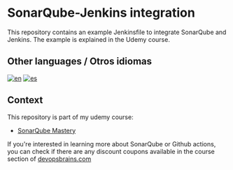 # SonarQube-Jenkins integration
This repository contains an example Jenkinsfile to integrate SonarQube and Jenkins. The example is explained in the Udemy course.

## Other languages / Otros idiomas
[![en](https://img.shields.io/badge/en-english-blue.svg)](https://github.com/brainsDevopsOrg/sonar-jenkins/blob/main/readme.md)
[![es](https://img.shields.io/badge/es-español-yellow.svg)](https://github.com/brainsDevopsOrg/sonar-jenkins/blob/main/readme-es.md)

## Context
This repository is part of my udemy course:
* [SonarQube Mastery](https://www.udemy.com/course/sonarqube-mastery/?referralCode=EF59257E7D8DC3026D6D)

If you're interested in learning more about SonarQube or Github actions, you can check if there are any discount coupons available in the
course section of [devopsbrains.com](https://devopsbrains.com/cursos/)
